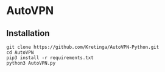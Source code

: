 # AutoVPN

## Installation

```
git clone https://github.com/Kretinga/AutoVPN-Python.git
cd AutoVPN
pip3 install -r requirements.txt
python3 AutoVPN.py
```
